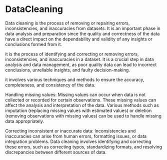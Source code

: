 # DataCleaning
Data cleaning is the process of removing or repairing errors, inconsistencies, and inaccuracies from datasets. It is an important phase in data analysis and preparation since the quality and correctness of the data have a direct impact on the dependability and validity of any insights or conclusions formed from it.

it is the process of identifying and correcting or removing errors, inconsistencies, and inaccuracies in a dataset. It is a crucial step in data analysis and data management, as poor quality data can lead to incorrect conclusions, unreliable insights, and faulty decision-making.

it involves various techniques and methods to ensure the accuracy, completeness, and consistency of the data. 


Handling missing values: Missing values can occur when data is not collected or recorded for certain observations. These missing values can affect the analysis and interpretation of the data. Various methods such as imputation (replacing missing values with estimated values) or deletion (removing observations with missing values) can be used to handle missing data appropriately.

Correcting inconsistent or inaccurate data: Inconsistencies and inaccuracies can arise from human errors, formatting issues, or data integration problems. Data cleaning involves identifying and correcting these errors, such as correcting typos, standardizing formats, and resolving discrepancies between different sources of data.
